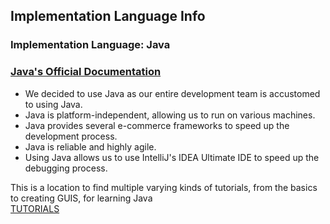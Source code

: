 ## Implementation Language Info
### Implementation Language: Java

### [Java's Official Documentation](https://docs.oracle.com/en/java/javase/17/)

* We decided to use Java as our entire development team is accustomed to using Java.
* Java is platform-independent, allowing us to run on various machines. 
* Java provides several e-commerce frameworks to speed up the development process.
* Java is reliable and highly agile.
* Using Java allows us to use IntelliJ's IDEA Ultimate IDE to speed up the debugging process.

This is a location to find multiple varying kinds of tutorials, from the basics to creating GUIS, for learning Java \
[TUTORIALS](https://docs.oracle.com/javase/tutorial/)
